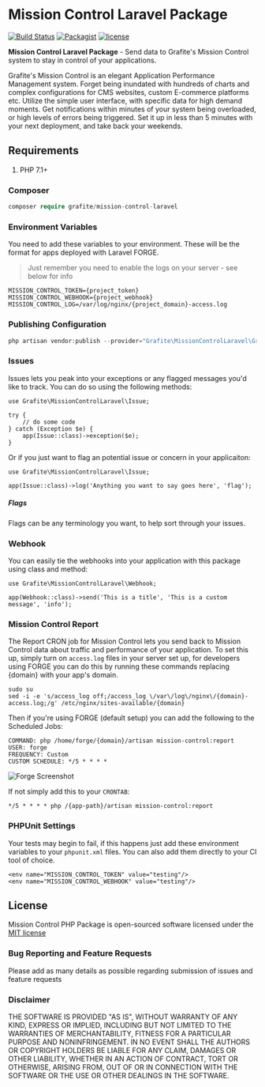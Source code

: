 # Mission Control Laravel Package

[![Build Status](https://travis-ci.org/GrafiteInc/Mission-Control-Laravel-Package.svg?branch=master)](https://travis-ci.org/GrafiteInc/Mission-Control-Laravel-Package)
[![Packagist](https://img.shields.io/packagist/dt/grafite/mission-control-laravel.svg)](https://packagist.org/packages/grafite/mission-control-laravel)
[![license](https://img.shields.io/github/license/mashape/apistatus.svg)](https://packagist.org/packages/grafite/mission-control-laravel)

**Mission Control Laravel Package** - Send data to Grafite's Mission Control system to stay in control of your applications.

Grafite's Mission Control is an elegant Application Performance Management system. Forget being inundated with hundreds of charts and complex configurations for CMS websites, custom E-commerce platforms etc. Utilize the simple user interface, with specific data for high demand moments. Get notifications within minutes of your system being overloaded, or high levels of errors being triggered. Set it up in less than 5 minutes with your next deployment, and take back your weekends.

## Requirements

1. PHP 7.1+

### Composer

```php
composer require grafite/mission-control-laravel
```

### Environment Variables

You need to add these variables to your environment. These will be the format for apps deployed with Laravel FORGE.

> Just remember you need to enable the logs on your server - see below for info

```
MISSION_CONTROL_TOKEN={project_token}
MISSION_CONTROL_WEBHOOK={project_webhook}
MISSION_CONTROL_LOG=/var/log/nginx/{project_domain}-access.log
```

### Publishing Configuration
```php 
php artisan vendor:publish --provider="Grafite\MissionControlLaravel\GrafiteMissionControlLaravelProvider"
```


### Issues

Issues lets you peak into your exceptions or any flagged messages you'd like to track. You can do so using the following methods:

```
use Grafite\MissionControlLaravel\Issue;

try {
    // do some code
} catch (Exception $e) {
    app(Issue::class)->exception($e);
}
```

Or if you just want to flag an potential issue or concern in your applicaiton:

```
use Grafite\MissionControlLaravel\Issue;

app(Issue::class)->log('Anything you want to say goes here', 'flag');
```

##### Flags

Flags can be any terminology you want, to help sort through your issues.

### Webhook

You can easily tie the webhooks into your application with this package using class and method:

```
use Grafite\MissionControlLaravel\Webhook;

app(Webhook::class)->send('This is a title', 'This is a custom message', 'info');
```

### Mission Control Report

The Report CRON job for Mission Control lets you send back to Mission Control data about traffic and performance of your application. To set this up, simply turn on `access.log` files in your server set up, for developers using FORGE you can do this by running these commands replacing {domain} with your app's domain.

```
sudo su
sed -i -e 's/access_log off;/access_log \/var\/log\/nginx\/{domain}-access.log;/g' /etc/nginx/sites-available/{domain}
```

Then if you're using FORGE (default setup) you can add the following to the Scheduled Jobs:

```
COMMAND: php /home/forge/{domain}/artisan mission-control:report
USER: forge
FREQUENCY: Custom
CUSTOM SCHEDULE: */5 * * * *
```

![Forge Screenshot](https://getmissioncontrol.io/img/forge_screenshot.png)

If not simply add this to your `CRONTAB`:

```
*/5 * * * * php /{app-path}/artisan mission-control:report
```

### PHPUnit Settings

Your tests may begin to fail, if this happens just add these environment variables to your `phpunit.xml` files. You can also add them directly to your CI tool of choice.

```
<env name="MISSION_CONTROL_TOKEN" value="testing"/>
<env name="MISSION_CONTROL_WEBHOOK" value="testing"/>
```

## License
Mission Control PHP Package is open-sourced software licensed under the [MIT license](http://opensource.org/licenses/MIT)

### Bug Reporting and Feature Requests
Please add as many details as possible regarding submission of issues and feature requests

### Disclaimer
THE SOFTWARE IS PROVIDED "AS IS", WITHOUT WARRANTY OF ANY KIND, EXPRESS OR IMPLIED, INCLUDING BUT NOT LIMITED TO THE WARRANTIES OF MERCHANTABILITY, FITNESS FOR A PARTICULAR PURPOSE AND NONINFRINGEMENT. IN NO EVENT SHALL THE AUTHORS OR COPYRIGHT HOLDERS BE LIABLE FOR ANY CLAIM, DAMAGES OR OTHER LIABILITY, WHETHER IN AN ACTION OF CONTRACT, TORT OR OTHERWISE, ARISING FROM, OUT OF OR IN CONNECTION WITH THE SOFTWARE OR THE USE OR OTHER DEALINGS IN THE SOFTWARE.
